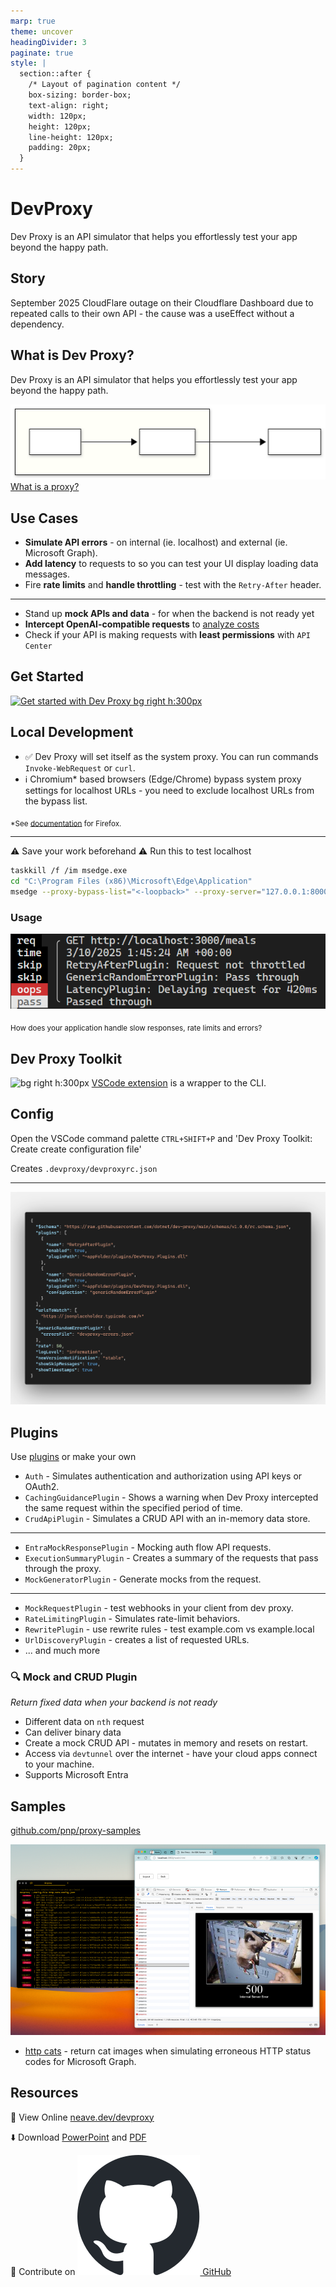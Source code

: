 ```yaml
---
marp: true
theme: uncover
headingDivider: 3
paginate: true
style: |
  section::after {
    /* Layout of pagination content */
    box-sizing: border-box;
    text-align: right;
    width: 120px;
    height: 120px;
    line-height: 120px;
    padding: 20px;
  }
---
```



<!--
_class:
 - lead
 - invert
-->

# DevProxy

Dev Proxy is an API simulator that helps you effortlessly test your app beyond the happy path.

<!--fit-->
<!-- _paginate: skip -->

## Story

September 2025 CloudFlare outage on their Cloudflare Dashboard due to repeated calls to their own API - the cause was a useEffect without a dependency.

## What is Dev Proxy?

Dev Proxy is an API simulator that helps you effortlessly test your app beyond the happy path.

![w:1000px](img/proxy.svg)
[What is a proxy?](https://learn.microsoft.com/en-us/microsoft-cloud/dev/dev-proxy/concepts/what-is-proxy)

## Use Cases

- **Simulate API errors** - on internal (ie. localhost) and external (ie. Microsoft Graph).
- **Add latency** to requests to so you can test your UI display loading data messages.
- Fire **rate limits** and **handle throttling** - test with the  `Retry-After` header.

---

- Stand up **mock APIs and data** - for when the backend is not ready yet
- **Intercept OpenAI-compatible requests** to [analyze costs](https://learn.microsoft.com/en-us/microsoft-cloud/dev/dev-proxy/how-to/understand-language-model-usage?tabs=aspire)
- Check if your API is making requests with **least permissions** with `API Center`

## Get Started

[![Get started with Dev Proxy bg right h:300px](https://markdown-videos-api.jorgenkh.no/url?url=https%3A%2F%2Fyoutu.be%2FHVTJlGSxhcw)](https://youtu.be/HVTJlGSxhcw)

## Local Development


- ✅ Dev Proxy will set itself as the system proxy. You can run commands `Invoke-WebRequest` or `curl`.
- ℹ️ Chromium* based browsers (Edge/Chrome) bypass system proxy settings for localhost URLs - you need to exclude localhost URLs from the bypass list.

<sub>*See [documentation](https://learn.microsoft.com/en-us/microsoft-cloud/dev/dev-proxy/how-to/intercept-localhost-requests) for Firefox.</sub>

---

 ⚠️ Save your work beforehand ⚠️
Run this to test localhost

```sh
taskkill /f /im msedge.exe
cd "C:\Program Files (x86)\Microsoft\Edge\Application"
msedge --proxy-bypass-list="<-loopback>" --proxy-server="127.0.0.1:8000"
```

### Usage

![](img/devproxy_intercepted.png)

<sub>How does your application handle
slow responses, rate limits and errors?</sub>

## Dev Proxy Toolkit

![bg right h:300px](https://garrytrinder.gallerycdn.vsassets.io/extensions/garrytrinder/dev-proxy-toolkit/1.5.0/1759321881336/Microsoft.VisualStudio.Services.Icons.Default) [VSCode extension](https://marketplace.visualstudio.com/items?itemName=garrytrinder.dev-proxy-toolkit) is a wrapper to the CLI.

## Config

Open the VSCode command palette `CTRL+SHIFT+P` and 'Dev Proxy Toolkit: Create create configuration file'

Creates `.devproxy/devproxyrc.json`

---

![bg 100%](img/config.png)

## Plugins

Use [plugins](https://learn.microsoft.com/en-us/microsoft-cloud/dev/dev-proxy/technical-reference/overview) or make your own

- `Auth` - Simulates authentication and authorization using API keys or OAuth2.
- `CachingGuidancePlugin` - Shows a warning when Dev Proxy intercepted the same request within the specified period of time.
- `CrudApiPlugin` - Simulates a CRUD API with an in-memory data store.

---

- `EntraMockResponsePlugin` - Mocking auth flow API requests.
- `ExecutionSummaryPlugin` - Creates a summary of the requests that pass through the proxy.
- `MockGeneratorPlugin` - Generate mocks from the request.

---

- `MockRequestPlugin` - test webhooks in your client from dev proxy.
- `RateLimitingPlugin` - Simulates rate-limit behaviors.
- `RewritePlugin` - use rewrite rules - test example.com vs example.local
- `UrlDiscoveryPlugin` - creates a list of requested URLs.
- ... and much more

### 🔍 Mock and CRUD Plugin

*Return fixed data when your backend is not ready*

- Different data on `nth` request
- Can deliver binary data
- Create a mock CRUD API - mutates in memory and resets on restart.
- Access via `devtunnel` over the internet - have your cloud apps connect to your machine.
- Supports Microsoft Entra

## Samples

[github.com/pnp/proxy-samples](https://github.com/pnp/proxy-samples)

![bg right w:600px](img/samples_http_cat.png)

- [http cats](https://github.com/pnp/proxy-samples/tree/main/samples/http-cats) - return cat images when simulating erroneous HTTP status codes for Microsoft Graph.

## Resources
<!-- _paginate: skip -->

🔗 View Online [neave.dev/devproxy](https://neave.dev/devproxy)

⬇️ Download [PowerPoint](https://neave.dev/devproxy/devproxy.pptx) and [PDF](https://neave.dev/devproxy/devproxy.pdf)

📝 Contribute on [![w:48](img/github-mark.svg) GitHub](https://github.com/peterneave/devproxy)
